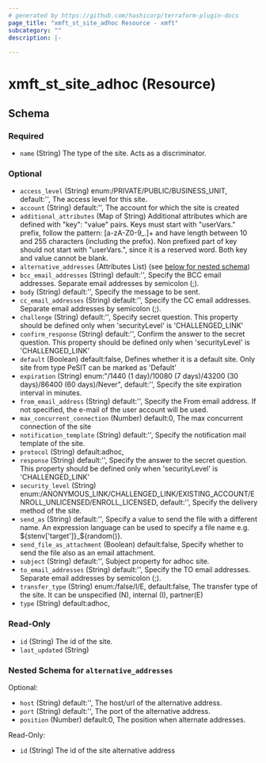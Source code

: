 ```yaml
---
# generated by https://github.com/hashicorp/terraform-plugin-docs
page_title: "xmft_st_site_adhoc Resource - xmft"
subcategory: ""
description: |-
  
---
```


# xmft_st_site_adhoc (Resource)





<!-- schema generated by tfplugindocs -->
## Schema

### Required

- `name` (String) The type of the site. Acts as a discriminator.

### Optional

- `access_level` (String) enum:/PRIVATE/PUBLIC/BUSINESS_UNIT, default:'', The access level for this site.
- `account` (String) default:'', The account for which the site is created
- `additional_attributes` (Map of String) Additional attributes which are defined with "key": "value" pairs. Keys must start with "userVars." prefix, follow the pattern: [a-zA-Z0-9_.]+
and have length between 10 and 255 characters (including the prefix). Non prefixed part of key should not start with "userVars.", since it is
a reserved word. Both key and value cannot be blank.
- `alternative_addresses` (Attributes List) (see [below for nested schema](#nestedatt--alternative_addresses))
- `bcc_email_addresses` (String) default:'', Specify the BCC email addresses. Separate email addresses by semicolon (;).
- `body` (String) default:'', Specify the message to be sent.
- `cc_email_addresses` (String) default:'', Specify the CC email addresses. Separate email addresses by semicolon (;).
- `challenge` (String) default:'', Specify secret question. This property should be defined only when 'securityLevel' is 'CHALLENGED_LINK'
- `confirm_response` (String) default:'', Confirm the answer to the secret question. This property should be defined only when 'securityLevel' is 'CHALLENGED_LINK'
- `default` (Boolean) default:false, Defines whether it is a default site. Only site from type PeSIT can be marked as 'Default'
- `expiration` (String) enum:"/1440 (1 day)/10080 (7 days)/43200 (30 days)/86400 (60 days)/Never", default:'', Specify the site expiration interval in minutes.
- `from_email_address` (String) default:'', Specify the From email address. If not specified, the e-mail of the user account will be used.
- `max_concurrent_connection` (Number) default:0, The max concurrent connection of the site
- `notification_template` (String) default:'', Specify the notification mail template of the site.
- `protocol` (String) default:adhoc, <nil>
- `response` (String) default:'', Specify the answer to the secret question. This property should be defined only when 'securityLevel' is 'CHALLENGED_LINK'
- `security_level` (String) enum:/ANONYMOUS_LINK/CHALLENGED_LINK/EXISTING_ACCOUNT/ENROLL_UNLICENSED/ENROLL_LICENSED, default:'', Specify the delivery method of the site.
- `send_as` (String) default:'', Specify a value to send the file with a different name. An expression language can be used to specify a file name e.g. ${stenv['target']}_${random()}.
- `send_file_as_attachment` (Boolean) default:false, Specify whether to send the file also as an email attachment.
- `subject` (String) default:'', Subject property for adhoc site.
- `to_email_addresses` (String) default:'', Specify the TO email addresses. Separate email addresses by semicolon (;).
- `transfer_type` (String) enum:/false/I/E, default:false, The transfer type of the site. It can be unspecified (N), internal (I), partner(E)
- `type` (String) default:adhoc, <nil>

### Read-Only

- `id` (String) The id of the site.
- `last_updated` (String)

<a id="nestedatt--alternative_addresses"></a>
### Nested Schema for `alternative_addresses`

Optional:

- `host` (String) default:'', The host/url of the alternative address.
- `port` (String) default:'', The port of the alternative address.
- `position` (Number) default:0, The position when alternate addresses.

Read-Only:

- `id` (String) The id of the site alternative address
